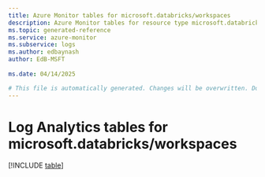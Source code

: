 ```yaml
---
title: Azure Monitor tables for microsoft.databricks/workspaces
description: Azure Monitor tables for resource type microsoft.databricks/workspaces
ms.topic: generated-reference
ms.service: azure-monitor
ms.subservice: logs
ms.author: edbaynash
author: EdB-MSFT
   
ms.date: 04/14/2025

# This file is automatically generated. Changes will be overwritten. Do not change this file directly.
---
```


# Log Analytics tables for microsoft.databricks/workspaces  

[!INCLUDE [table](~/reusable-content/ce-skilling/azure/includes/azure-monitor/reference/tables/microsoft-databricks_workspaces-include.md)]

